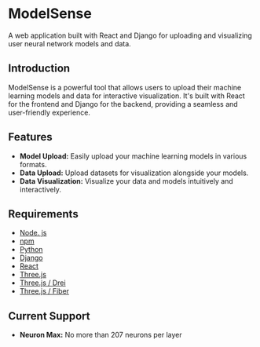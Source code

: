 # ModelSense

A web application built with React and Django for uploading and visualizing user neural network models and data.

## Introduction

ModelSense is a powerful tool that allows users to upload their machine learning models and data for interactive visualization. It's built with React for the frontend and Django for the backend, providing a seamless and user-friendly experience.

## Features

- **Model Upload:** Easily upload your machine learning models in various formats.
- **Data Upload:** Upload datasets for visualization alongside your models.
- **Data Visualization:** Visualize your data and models intuitively and interactively.

## Requirements

- [Node. js](https://nodejs.org/)
- [npm](https://www.npmjs.com/)
- [Python](https://www.python.org/)
- [Django](https://www.djangoproject.com/)
- [React](https://reactjs.org/)
- [Three.js](https://threejs.org/)
- [Three.js / Drei](https://github.com/pmndrs/drei)
- [Three.js / Fiber](https://docs.pmnd.rs/react-three-fiber)

## Current Support

- **Neuron Max:** No more than 207 neurons per layer
